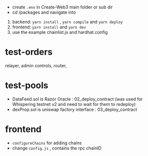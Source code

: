 

- create `.env` in Create-Web3 main folder or sub dir
- cd <project-name>/packages and navigate into 
1. backend: `yarn install` , `yarn compile` and `yarn deploy`
2. frontend: `yarn install` and `yarn dev`
3. use the example chainlist.js and hardhat.config

# test-orders
relayer, admin controls, router, 

# test-pools 
- DataFeed.sol is Razor Oracle : 02_deploy_contract (was used for Whispering testnet v2 and need to wait for them to redeploy)
- dexProp.sol is uniswap factory interface : 03_deploy_contract

# frontend 
- `configureChains` for adding chains
- change `config.js` , contains the rpc chainID
